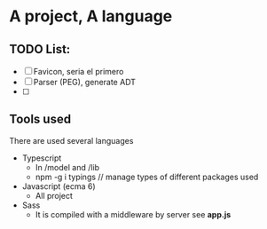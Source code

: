 # A project, A language

## TODO List:
- [ ] Favicon, seria el primero
- [ ] Parser (PEG), generate ADT
- [ ]


## Tools used

There are used several languages
- Typescript
  - In /model and /lib
  - npm -g i typings   // manage types of different packages used  
- Javascript (ecma 6)
  - All project
- Sass
  - It is compiled with a middleware by server see **app.js**
